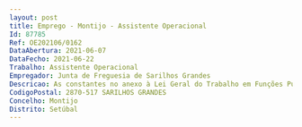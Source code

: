 ```yaml
--- 
layout: post
title: Emprego - Montijo - Assistente Operacional
Id: 87785
Ref: OE202106/0162
DataAbertura: 2021-06-07
DataFecho: 2021-06-22
Trabalho: Assistente Operacional
Empregador: Junta de Freguesia de Sarilhos Grandes
Descricao: As constantes no anexo à Lei Geral do Trabalho em Funções Públicas (LTFP), aprovada pela Lei n.º 35 2014 de 20 06, referido no art. 88.º, n.º 2 da mesma lei, ao qual corresponde, respetivamente, o grau 1 de complexidade funcional e as constantes no Mapa de Pessoal e Plano de Recrutamento para o ano 2021 Proceder à limpeza de vias (via manual e mecânica) e recolha de monos nas vias desta Freguesia, assegurar a manutenção de conservação de equipamentos e máquinas.
CodigoPostal: 2870-517 SARILHOS GRANDES
Concelho: Montijo
Distrito: Setúbal
--- 
```

